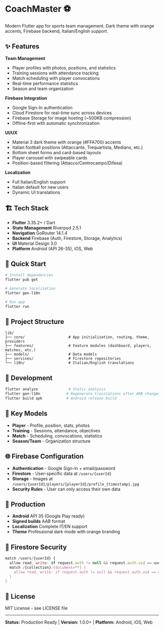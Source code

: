 # CoachMaster ⚽

Modern Flutter app for sports team management. Dark theme with orange accents, Firebase backend, Italian/English support.

## ✨ Features

**Team Management**
- Player profiles with photos, positions, and statistics
- Training sessions with attendance tracking
- Match scheduling with player convocations
- Real-time performance statistics
- Season and team organization

**Firebase Integration**
- Google Sign-In authentication
- Cloud Firestore for real-time sync across devices
- Firebase Storage for image hosting (~500KB compression)
- Offline-first with automatic synchronization

**UI/UX**
- Material 3 dark theme with orange (#FFA700) accents
- Italian football positions (Attaccante, Trequartista, Mediano, etc.)
- Bottom sheet forms and card-based layouts
- Player carousel with swipeable cards
- Position-based filtering (Attacco/Centrocampo/Difesa)

**Localization**
- Full Italian/English support
- Italian default for new users
- Dynamic UI translations

## 🏗️ Tech Stack

- **Flutter** 3.35.2+ / Dart
- **State Management** Riverpod 2.5.1
- **Navigation** GoRouter 14.1.4
- **Backend** Firebase (Auth, Firestore, Storage, Analytics)
- **UI** Material Design 3.0
- **Platform** Android (API 26-35), iOS, Web

## 🚀 Quick Start

```bash
# Install dependencies
flutter pub get

# Generate localization
flutter gen-l10n

# Run app
flutter run
```

## 📁 Project Structure

```
lib/
├── core/                    # App initialization, routing, theme, providers
├── features/                # Feature modules (dashboard, players, matches, etc.)
├── models/                  # Data models
├── services/                # Firestore repositories
└── l10n/                    # Italian/English translations
```

## 🔧 Development

```bash
flutter analyze              # Static analysis
flutter gen-l10n            # Regenerate translations after ARB changes
flutter build apk           # Android release build
```

## 🎯 Key Models

- **Player** - Profile, position, stats, photos
- **Training** - Sessions, attendance, objectives
- **Match** - Scheduling, convocations, statistics
- **Season/Team** - Organization structure

## 🌐 Firebase Configuration

- **Authentication** - Google Sign-In + email/password
- **Firestore** - User-specific data at `/users/{userId}`
- **Storage** - Images at `/users/{userId}/players/{playerId}/profile_{timestamp}.jpg`
- **Security Rules** - User can only access their own data

## 📱 Production

- **Android** API 35 (Google Play ready)
- **Signed builds** AAB format
- **Localization** Complete IT/EN support
- **Theme** Professional dark mode with orange branding

## 🔐 Firestore Security

```javascript
match /users/{userId} {
  allow read, write: if request.auth != null && request.auth.uid == userId;
  match /{collection}/{document=**} {
    allow read, write: if request.auth != null && request.auth.uid == userId;
  }
}
```

## 📄 License

MIT License - see LICENSE file

---

**Status:** Production Ready | **Version:** 1.0.0+ | **Platform:** Android, iOS, Web
